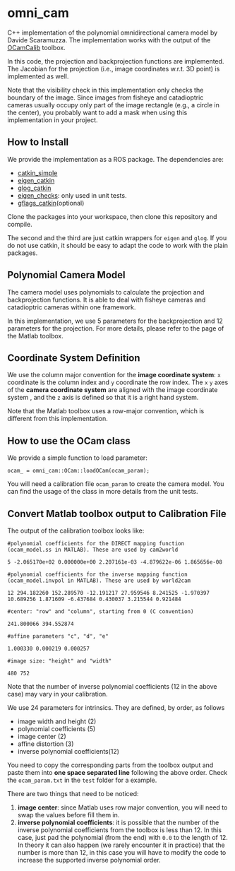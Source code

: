 # omni_cam
C++ implementation of the polynomial omnidirectional camera model by Davide Scaramuzza.
The implementation works with the output of 
the [OCamCalib](https://sites.google.com/site/scarabotix/ocamcalib-toolbox) toolbox.

In this code, the projection and backprojection functions are implemented.
The Jacobian for the projection (i.e., image coordinates w.r.t. 3D point) is implemented as well.

Note that the visibility check in this implementation only checks the boundary of the image. Since images from fisheye and catadioptric cameras usually occupy only part of the image rectangle (e.g., a circle in the center), you probably want to add a mask when using this implementation in your project.

## How to Install
We provide the implementation as a ROS package. The dependencies are:
* [catkin_simple](https://github.com/catkin/catkin_simple)
* [eigen_catkin](https://github.com/ethz-asl/eigen_catkin)
* [glog_catkin](https://github.com/ethz-asl/glog_catkin)
* [eigen_checks](https://github.com/ethz-asl/eigen_checks): only used in unit tests.
* [gflags_catkin](https://github.com/ethz-asl/gflags_catkin)(optional)

Clone the packages into your workspace, then clone this repository and compile.

The second and the third are just catkin wrappers for `eigen` and `glog`.
If you do not use catkin, it should be easy to adapt the code to work with the plain packages.

## Polynomial Camera Model
The camera model uses polynomials to calculate the projection and backprojection functions.
It is able to deal with fisheye cameras and catadioptric cameras within one framework.

In this implementation, we use 5 parameters for the backprojection and 12 parameters for the projection. For more details, please refer to the page of the Matlab toolbox.

## Coordinate System Definition
We use the column major convention for the __image coordinate system__: 
`x` coordinate is the column index and `y` coordinate the row index.
The `x` `y` axes of the __camera coordinate system__ are aligned with the image coordinate system 
, and the `z` axis is defined so that it is a right hand system.

Note that the Matlab toolbox uses a row-major convention, which is different from this implementation.

## How to use the OCam class
We provide a simple function to load parameter:
```
ocam_ = omni_cam::OCam::loadOCam(ocam_param);
```
You will need a calibration file `ocam_param` to create the camera model.
You can find the usage of the class in more details from the unit tests.


## Convert Matlab toolbox output to Calibration File
The output of the calibration toolbox looks like:
```
#polynomial coefficients for the DIRECT mapping function (ocam_model.ss in MATLAB). These are used by cam2world

5 -2.065170e+02 0.000000e+00 2.207161e-03 -4.879622e-06 1.865656e-08 

#polynomial coefficients for the inverse mapping function (ocam_model.invpol in MATLAB). These are used by world2cam

12 294.182260 152.289570 -12.191217 27.959546 8.241525 -1.970397 10.689256 1.871609 -6.437684 0.430037 3.215544 0.921484 

#center: "row" and "column", starting from 0 (C convention)

241.800066 394.552874

#affine parameters "c", "d", "e"

1.000330 0.000219 0.000257

#image size: "height" and "width"

480 752

```
Note that the number of inverse polynomial coefficients (12 in the above case) may vary in your calibration. 

We use 24 parameters for intrinsics. They are defined, by order, as follows
* image width and height (2)
* polynomial coefficients (5)
* image center (2)
* affine distortion (3)
* inverse polynomial coefficients(12)

You need to copy the corresponding parts from the toolbox output and paste them into __one space separated line__ following the above order.
Check the `ocam_param.txt` in the `test` folder for a example.

There are two things that need to be noticed:

1. **image center**: since Matlab uses row major convention, you will need to swap the values before fill them in.
2. **inverse polynomial coefficients**: it is possible that the number of the inverse polynomial coefficients from the toolbox is less than 12. In this case, just pad the polynomial (from the end) with `0.0` to the length of 12.
In theory it can also happen (we rarely encounter it in practice) that the number is more than 12, in this case you will have to modify the code to increase the supported inverse polynomial order.

